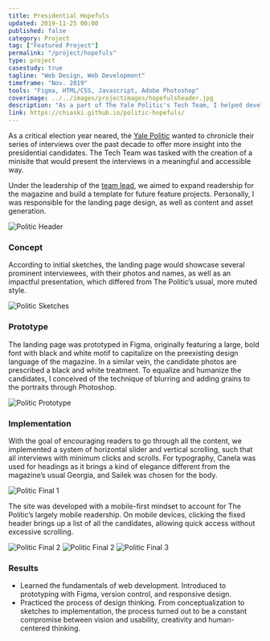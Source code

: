 ```yaml
---
title: Presidential Hopefuls
updated: 2019-11-25 00:00
published: false
category: Project
tag: ["Featured Project"]
permalink: "/project/hopefuls"
type: project
casestudy: true
tagline: "Web Design, Web Development"
timeframe: "Nov. 2019"
tools: "Figma, HTML/CSS, Javascript, Adobe Photoshop"
coverimage: ../../images/projectimages/hopefulsheader.jpg
description: "As a part of The Yale Politic's Tech Team, I helped develop this minisite showcasing The Yale Politic's features and interviews conducted over the past years about the presidential candidates for the 2020 election."
link: https://chiaski.github.io/politic-hopefuls/
---
```


As a critical election year neared, the [Yale Politic](https://thepolitic.org/) wanted to chronicle their series of interviews over the past decade to offer more insight into the presidential candidates. The Tech Team was tasked with the creation of a minisite that would present the interviews in a meaningful and accessible way. 

Under the leadership of the [team lead](https://chiaski.com/), we aimed to expand readership for the magazine and build a template for future feature projects. Personally, I was responsible for the landing page design, as well as content and asset generation.

![Politic Header](/projectimages/hopefulsheader.jpg)

### Concept

According to initial sketches, the landing page would showcase several prominent interviewees, with their photos and names, as well as an impactful presentation, which differed from The Politic’s usual, more muted style.

![Politic Sketches](/projectimages/.jpg)

### Prototype
The landing page was prototyped in Figma, originally featuring a large, bold font with black and white motif to capitalize on the preexisting design language of the magazine. In a similar vein, the candidate photos are prescribed a black and white treatment. To equalize and humanize the candidates, I conceived of the technique of blurring and adding grains to the portraits through Photoshop.

![Politic Prototype](/projectimages/hopefulsfigma.jpg)

### Implementation

With the goal of encouraging readers to go through all the content, we implemented a system of horizontal slider and vertical scrolling, such that all interviews with minimum clicks and scrolls. For typography, Canela was used for headings as it brings a kind of elegance different from the magazine’s usual Georgia, and Sailek was chosen for the body.

![Politic Final 1](/projectimages/hopefulstype.jpg)

The site was developed with a mobile-first mindset to account for The Politic’s largely mobile readership. On mobile devices, clicking the fixed header brings up a list of all the candidates, allowing quick access without excessive scrolling. 

![Politic Final 2](/projectimages/hopefulsmobile.png)
![Politic Final 2](/projectimages/hopefulsbanner.jpg)
![Politic Final 3](/projectimages/hopefulslayout.png)

### Results

* Learned the fundamentals of web development. Introduced to prototyping with Figma, version control, and responsive design.
* Practiced the process of design thinking. From conceptualization to sketches to implementation, the process turned out to be a constant compromise between vision and usability, creativity and human-centered thinking.